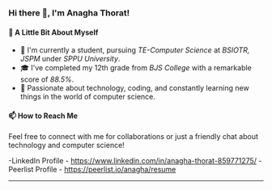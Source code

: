 ### Hi there 👋, I'm Anagha Thorat!

#### 🌱 A Little Bit About Myself

- 🔭 I'm currently a student, pursuing *TE-Computer Science* at *BSIOTR, JSPM* under *SPPU University*.
- 🎓 I've completed my 12th grade from *BJS College* with a remarkable score of *88.5%*.
- 🌟 Passionate about technology, coding, and constantly learning new things in the world of computer science.

#### 📫 How to Reach Me

Feel free to connect with me for collaborations or just a friendly chat about technology and computer science!

-LinkedIn Profile - https://www.linkedin.com/in/anagha-thorat-859771275/
-Peerlist Profile - https://peerlist.io/anagha/resume

---
